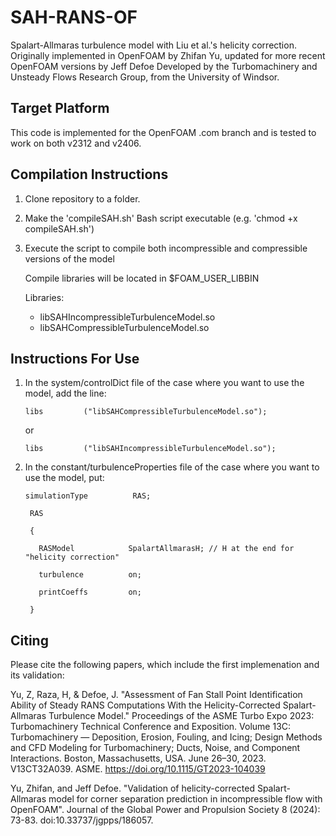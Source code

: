 # SAH-RANS-OF
Spalart-Allmaras turbulence model with Liu et al.'s helicity correction. Originally implemented in OpenFOAM by Zhifan Yu, updated for more recent OpenFOAM versions by Jeff Defoe
Developed by the Turbomachinery and Unsteady Flows Research Group, from the University of Windsor.

## Target Platform
This code is implemented for the OpenFOAM .com branch and is tested to work on both v2312 and v2406.

## Compilation Instructions
1. Clone repository to a folder.
   
3. Make the 'compileSAH.sh' Bash script executable (e.g. 'chmod +x compileSAH.sh')
   
5. Execute the script to compile both incompressible and compressible versions of the model

      Compile libraries will be located in $FOAM_USER_LIBBIN

      Libraries:
      - libSAHIncompressibleTurbulenceModel.so
      - libSAHCompressibleTurbulenceModel.so

## Instructions For Use
1. In the system/controlDict file of the case where you want to use the model, add the line:
   
   ``` 
   libs			("libSAHCompressibleTurbulenceModel.so");
   ```
   or
   ```
   libs			("libSAHIncompressibleTurbulenceModel.so");
   ```
     
2. In the constant/turbulenceProperties file of the case where you want to use the model, put:
   
   ```
   simulationType          RAS;
   
    RAS
   
    {
   
      RASModel            SpalartAllmarasH; // H at the end for "helicity correction"
   
      turbulence          on;
   
      printCoeffs         on;
   
    }
   ```
## Citing

Please cite the following papers, which include the first implemenation and its validation:

Yu, Z, Raza, H, & Defoe, J. "Assessment of Fan Stall Point Identification Ability of Steady RANS Computations With the Helicity-Corrected Spalart-Allmaras Turbulence Model." Proceedings of the ASME Turbo Expo 2023: Turbomachinery Technical Conference and Exposition. Volume 13C: Turbomachinery — Deposition, Erosion, Fouling, and Icing; Design Methods and CFD Modeling for Turbomachinery; Ducts, Noise, and Component Interactions. Boston, Massachusetts, USA. June 26–30, 2023. V13CT32A039. ASME. https://doi.org/10.1115/GT2023-104039

Yu, Zhifan, and Jeff Defoe. "Validation of helicity-corrected Spalart-Allmaras model for corner separation prediction in incompressible flow with OpenFOAM". Journal of the Global Power and Propulsion Society 8 (2024): 73-83. doi:10.33737/jgpps/186057.
